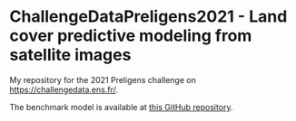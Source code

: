# ChallengeDataPreligens2021 - Land cover predictive modeling from satellite images
My repository for the 2021 Preligens challenge on  https://challengedata.ens.fr/.

The benchmark model is available at [this GitHub repository](https://github.com/earthcube-lab/challenge-ens).